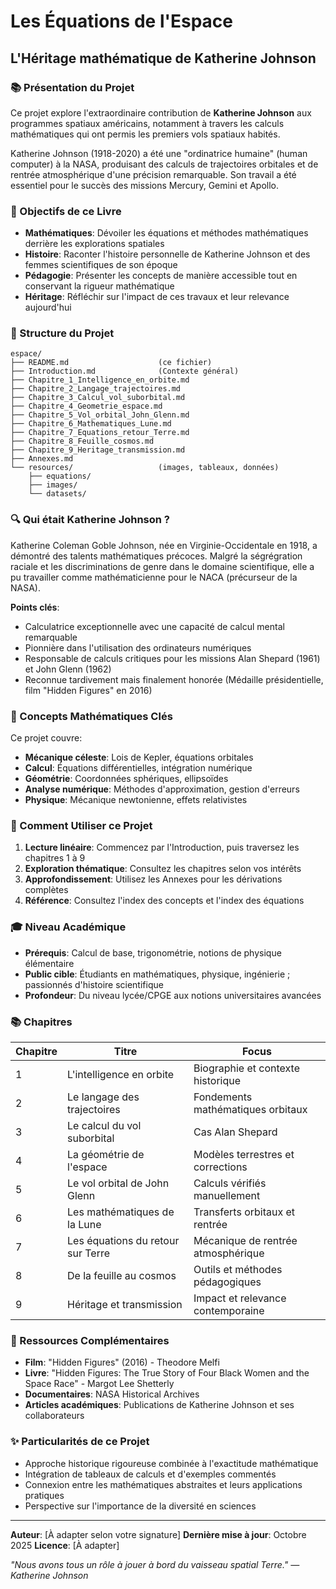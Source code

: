 # Les Équations de l'Espace
## L'Héritage mathématique de Katherine Johnson

### 📚 Présentation du Projet

Ce projet explore l'extraordinaire contribution de **Katherine Johnson** aux programmes spatiaux américains, notamment à travers les calculs mathématiques qui ont permis les premiers vols spatiaux habités.

Katherine Johnson (1918-2020) a été une "ordinatrice humaine" (human computer) à la NASA, produisant des calculs de trajectoires orbitales et de rentrée atmosphérique d'une précision remarquable. Son travail a été essentiel pour le succès des missions Mercury, Gemini et Apollo.

### 🎯 Objectifs de ce Livre

- **Mathématiques**: Dévoiler les équations et méthodes mathématiques derrière les explorations spatiales
- **Histoire**: Raconter l'histoire personnelle de Katherine Johnson et des femmes scientifiques de son époque
- **Pédagogie**: Présenter les concepts de manière accessible tout en conservant la rigueur mathématique
- **Héritage**: Réfléchir sur l'impact de ces travaux et leur relevance aujourd'hui

### 📖 Structure du Projet

```
espace/
├── README.md                    (ce fichier)
├── Introduction.md              (Contexte général)
├── Chapitre_1_Intelligence_en_orbite.md
├── Chapitre_2_Langage_trajectoires.md
├── Chapitre_3_Calcul_vol_suborbital.md
├── Chapitre_4_Geometrie_espace.md
├── Chapitre_5_Vol_orbital_John_Glenn.md
├── Chapitre_6_Mathematiques_Lune.md
├── Chapitre_7_Equations_retour_Terre.md
├── Chapitre_8_Feuille_cosmos.md
├── Chapitre_9_Heritage_transmission.md
├── Annexes.md
└── resources/                   (images, tableaux, données)
    ├── equations/
    ├── images/
    └── datasets/
```

### 🔍 Qui était Katherine Johnson ?

Katherine Coleman Goble Johnson, née en Virginie-Occidentale en 1918, a démontré des talents mathématiques précoces. Malgré la ségrégration raciale et les discriminations de genre dans le domaine scientifique, elle a pu travailler comme mathématicienne pour le NACA (précurseur de la NASA).

**Points clés**:
- Calculatrice exceptionnelle avec une capacité de calcul mental remarquable
- Pionnière dans l'utilisation des ordinateurs numériques
- Responsable de calculs critiques pour les missions Alan Shepard (1961) et John Glenn (1962)
- Reconnue tardivement mais finalement honorée (Médaille présidentielle, film "Hidden Figures" en 2016)

### 📐 Concepts Mathématiques Clés

Ce projet couvre:
- **Mécanique céleste**: Lois de Kepler, équations orbitales
- **Calcul**: Équations différentielles, intégration numérique
- **Géométrie**: Coordonnées sphériques, ellipsoïdes
- **Analyse numérique**: Méthodes d'approximation, gestion d'erreurs
- **Physique**: Mécanique newtonienne, effets relativistes

### 🚀 Comment Utiliser ce Projet

1. **Lecture linéaire**: Commencez par l'Introduction, puis traversez les chapitres 1 à 9
2. **Exploration thématique**: Consultez les chapitres selon vos intérêts
3. **Approfondissement**: Utilisez les Annexes pour les dérivations complètes
4. **Référence**: Consultez l'index des concepts et l'index des équations

### 🎓 Niveau Académique

- **Prérequis**: Calcul de base, trigonométrie, notions de physique élémentaire
- **Public cible**: Étudiants en mathématiques, physique, ingénierie ; passionnés d'histoire scientifique
- **Profondeur**: Du niveau lycée/CPGE aux notions universitaires avancées

### 📚 Chapitres

| Chapitre | Titre | Focus |
|----------|-------|-------|
| 1 | L'intelligence en orbite | Biographie et contexte historique |
| 2 | Le langage des trajectoires | Fondements mathématiques orbitaux |
| 3 | Le calcul du vol suborbital | Cas Alan Shepard |
| 4 | La géométrie de l'espace | Modèles terrestres et corrections |
| 5 | Le vol orbital de John Glenn | Calculs vérifiés manuellement |
| 6 | Les mathématiques de la Lune | Transferts orbitaux et rentrée |
| 7 | Les équations du retour sur Terre | Mécanique de rentrée atmosphérique |
| 8 | De la feuille au cosmos | Outils et méthodes pédagogiques |
| 9 | Héritage et transmission | Impact et relevance contemporaine |

### 🔗 Ressources Complémentaires

- **Film**: "Hidden Figures" (2016) - Theodore Melfi
- **Livre**: "Hidden Figures: The True Story of Four Black Women and the Space Race" - Margot Lee Shetterly
- **Documentaires**: NASA Historical Archives
- **Articles académiques**: Publications de Katherine Johnson et ses collaborateurs

### ✨ Particularités de ce Projet

- Approche historique rigoureuse combinée à l'exactitude mathématique
- Intégration de tableaux de calculs et d'exemples commentés
- Connexion entre les mathématiques abstraites et leurs applications pratiques
- Perspective sur l'importance de la diversité en sciences

---

**Auteur**: [À adapter selon votre signature]
**Dernière mise à jour**: Octobre 2025
**Licence**: [À adapter]

*"Nous avons tous un rôle à jouer à bord du vaisseau spatial Terre." — Katherine Johnson*
